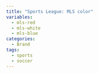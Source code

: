 ```yaml
---
title: "Sports League: MLS color"
variables:
  - mls-red
  - mls-white
  - mls-blue
categories:
  - Brand
tags:
  - sports
  - soccer
---
```

